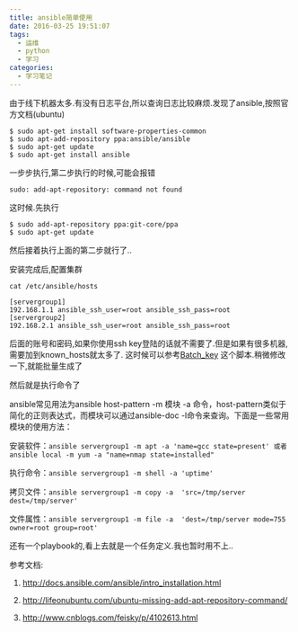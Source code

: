 ```yaml
---
title: ansible简单使用
date: 2016-03-25 19:51:07
tags:
  - 运维
  - python
  - 学习
categories:
  - 学习笔记
---
```


由于线下机器太多.有没有日志平台,所以查询日志比较麻烦.发现了ansible,按照官方文档(ubuntu)
````
$ sudo apt-get install software-properties-common
$ sudo apt-add-repository ppa:ansible/ansible
$ sudo apt-get update
$ sudo apt-get install ansible
````

一步步执行,第二步执行的时候,可能会报错
````
sudo: add-apt-repository: command not found
````

这时候.先执行
````
$ sudo add-apt-repository ppa:git-core/ppa
$ sudo apt-get update
````

然后接着执行上面的第二步就行了..


安装完成后,配置集群
````
cat /etc/ansible/hosts
````
````
[servergroup1]
192.168.1.1 ansible_ssh_user=root ansible_ssh_pass=root
[servergroup2]
192.168.2.1 ansible_ssh_user=root ansible_ssh_pass=root
````

后面的账号和密码,如果你使用ssh key登陆的话就不需要了.但是如果有很多机器,需要加到known_hosts就太多了.
这时候可以参考[Batch_key](https://github.com/linuxyan/linuxyan/blob/master/python/Batch_create_pub_key/Batch_key.py)
这个脚本.稍微修改一下,就能批量生成了


然后就是执行命令了

ansible常见用法为ansible host-pattern -m 模块 -a 命令，host-pattern类似于简化的正则表达式，而模块可以通过ansible-doc -l命令来查询。下面是一些常用模块的使用方法：

安装软件：`ansible servergroup1 -m apt -a 'name=gcc state=present' 或者ansible local -m yum -a "name=nmap state=installed"`

执行命令：`ansible servergroup1 -m shell -a 'uptime'`

拷贝文件：`ansible servergroup1 -m copy -a  'src=/tmp/server dest=/tmp/server'`

文件属性：`ansible servergroup1 -m file -a  'dest=/tmp/server mode=755 owner=root group=root'`

还有一个playbook的,看上去就是一个任务定义.我也暂时用不上..

参考文档:

1. http://docs.ansible.com/ansible/intro_installation.html

2. http://lifeonubuntu.com/ubuntu-missing-add-apt-repository-command/

3. http://www.cnblogs.com/feisky/p/4102613.html